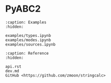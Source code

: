 # PyABC2

```{toctree}
:caption: Examples
:hidden:

examples/types.ipynb
examples/modes.ipynb
examples/sources.ipynb
```

```{toctree}
:caption: Reference
:hidden:

api.rst
dev.md
GitHub <https://github.com/zmoon/stringcalc>
```
